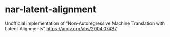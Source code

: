 # nar-latent-alignment
Unofficial implementation of "Non-Autoregressive Machine Translation with Latent Alignments" https://arxiv.org/abs/2004.07437
